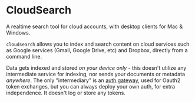 # CloudSearch

A realtime search tool for cloud accounts, with desktop clients for Mac & Windows.

`cloudsearch` allows you to index and search content on cloud services such as Google services
(Gmail, Google Drive, etc) and Dropbox, directly from a command line.

Data gets indexed and stored _on your device only_ - this doesn't utilize any intermediate service
for indexing, nor sends your documents or metadata _anywhere_. The only "intermediary" is an [auth gateway](http://github.com/herval/authgateway),
used for Oauth2 token exchanges, but you can always deploy your own auth, for extra independence. It doesn't log or store any tokens.

